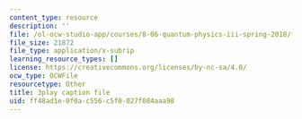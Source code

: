 ```yaml
---
content_type: resource
description: ''
file: /ol-ocw-studio-app/courses/8-06-quantum-physics-iii-spring-2018/ff48ad1e0f0ac556c5f0027f084aaa98_iGG9EG3SNz0.srt
file_size: 21872
file_type: application/x-subrip
learning_resource_types: []
license: https://creativecommons.org/licenses/by-nc-sa/4.0/
ocw_type: OCWFile
resourcetype: Other
title: 3play caption file
uid: ff48ad1e-0f0a-c556-c5f0-027f084aaa98
---
```

